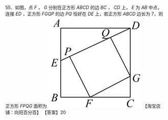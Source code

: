 55．如图，点 $F$ ， $G$ 分别在正方形 $A B C D$ 的边 $B C$ ， $C D$ 上， $E$ 为 $A B$ 中点，连接 $E D$ ，正方形 $F G Q P$ 的边 $P Q$ 恰好在 $D E$ 上，若正方形 $A B C D$ 边长为 7，则正方形 $F P Q G$ 面积为
![](<../../qs_image_DB/专题1-2_一文吃透相似三角形12个模型·共14类题型（解析版）/12f8ad4b3d3ee539af9747a90844b118be93a9471bc60c88bff1dff3bc37101e.jpg>)
【淘宝店铺：向阳百分百】 【答案】20
